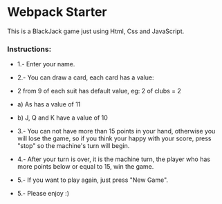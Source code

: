# Webpack Starter

This is a BlackJack game just using Html, Css and JavaScript.

### Instructions:
* 1.- Enter your name.
* 2.- You can draw a card, each card has a value:
* 2 from 9 of each suit has default value, eg: 2 of clubs = 2
* a) As has a value of 11
* b) J, Q and K have a value of 10

* 3.- You can not have more than 15 points in your hand, otherwise you will lose the game, so if you think your happy with your score, press "stop" so the machine's turn will begin.
* 4.- After your turn is over, it is the machine turn, the player who has more points below or equal to 15, win the game.
* 5.- If you want to play again, just press "New Game".
* 5.- Please enjoy :) 